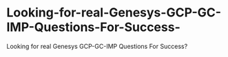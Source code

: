 # Looking-for-real-Genesys-GCP-GC-IMP-Questions-For-Success-
Looking for real Genesys GCP-GC-IMP Questions For Success?
